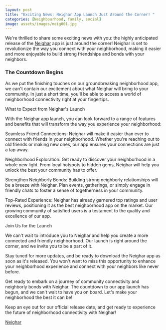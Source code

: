 ```yaml
---
layout: post
title: "Exciting News: Neighar App Launch Just Around the Corner! "
categories: [Neighbourhood, family, social]
image: assets/images/neig001.jpg
---
```



We're thrilled to share some exciting news with you: the highly anticipated release of the [Neighar](https://www.neighar.com) app is just around the corner! Neighar is set to revolutionize the way you connect with your neighborhood, making it easier and more enjoyable to build strong friendships and bonds with your neighbors.

### The Countdown Begins

As we put the finishing touches on our groundbreaking neighborhood app, we can't contain our excitement about what Neighar will bring to your community. In just a short time, you'll be able to access a world of neighborhood connectivity right at your fingertips.

What to Expect from Neighar's Launch

With the Neighar app launch, you can look forward to a range of features and benefits that will transform the way you experience your neighborhood:

Seamless Friend Connections: Neighar will make it easier than ever to connect with friends in your neighborhood. Whether you're reaching out to old friends or making new ones, our app ensures your connections are just a tap away.

Neighborhood Exploration: Get ready to discover your neighborhood in a whole new light. From local hotspots to hidden gems, Neighar will help you unlock the best your community has to offer.

Strengthen Neighborly Bonds: Building strong neighborly relationships will be a breeze with Neighar. Plan events, gatherings, or simply engage in friendly chats to foster a sense of togetherness in your community.

Top-Rated Experience: Neighar has already garnered top ratings and user reviews, positioning it as the best neighborhood app on the market. Our growing community of satisfied users is a testament to the quality and excellence of our app.

Join Us for the Launch

We can't wait to introduce you to Neighar and help you create a more connected and friendly neighborhood. Our launch is right around the corner, and we invite you to be a part of it.

Stay tuned for more updates, and be ready to download the Neighar app as soon as it's released. You won't want to miss this opportunity to enhance your neighborhood experience and connect with your neighbors like never before.

Get ready to embark on a journey of community connectivity and neighborly bonds with Neighar. The countdown to our app launch has begun, and we can't wait to have you on board. Let's make your neighborhood the best it can be!

Keep an eye out for our official release date, and get ready to experience the future of neighborhood connectivity with Neighar!

[Neighar](https://www.neighar.com)


